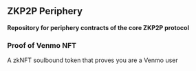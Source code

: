 ## ZKP2P Periphery

**Repository for periphery contracts of the core ZKP2P protocol**

### Proof of Venmo NFT
A zkNFT soulbound token that proves you are a Venmo user